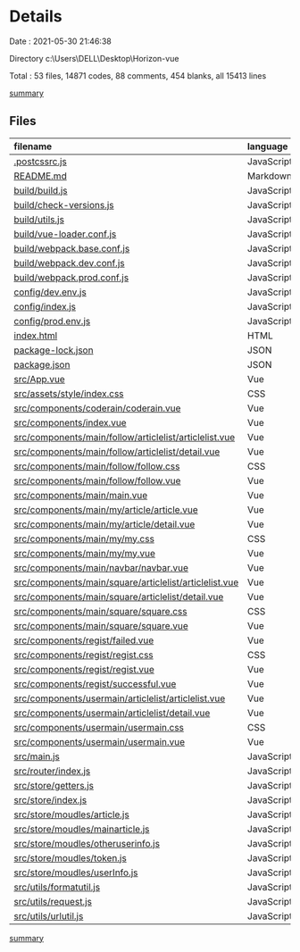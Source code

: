 # Details

Date : 2021-05-30 21:46:38

Directory c:\Users\DELL\Desktop\Horizon-vue

Total : 53 files,  14871 codes, 88 comments, 454 blanks, all 15413 lines

[summary](results.md)

## Files
| filename | language | code | comment | blank | total |
| :--- | :--- | ---: | ---: | ---: | ---: |
| [.postcssrc.js](/.postcssrc.js) | JavaScript | 7 | 2 | 2 | 11 |
| [README.md](/README.md) | Markdown | 14 | 0 | 8 | 22 |
| [build/build.js](/build/build.js) | JavaScript | 35 | 0 | 7 | 42 |
| [build/check-versions.js](/build/check-versions.js) | JavaScript | 45 | 0 | 10 | 55 |
| [build/utils.js](/build/utils.js) | JavaScript | 80 | 5 | 17 | 102 |
| [build/vue-loader.conf.js](/build/vue-loader.conf.js) | JavaScript | 21 | 0 | 2 | 23 |
| [build/webpack.base.conf.js](/build/webpack.base.conf.js) | JavaScript | 74 | 4 | 5 | 83 |
| [build/webpack.dev.conf.js](/build/webpack.dev.conf.js) | JavaScript | 82 | 7 | 7 | 96 |
| [build/webpack.prod.conf.js](/build/webpack.prod.conf.js) | JavaScript | 114 | 24 | 8 | 146 |
| [config/dev.env.js](/config/dev.env.js) | JavaScript | 7 | 0 | 2 | 9 |
| [config/index.js](/config/index.js) | JavaScript | 37 | 26 | 16 | 79 |
| [config/prod.env.js](/config/prod.env.js) | JavaScript | 4 | 0 | 1 | 5 |
| [index.html](/index.html) | HTML | 17 | 1 | 2 | 20 |
| [package-lock.json](/package-lock.json) | JSON | 11,890 | 0 | 1 | 11,891 |
| [package.json](/package.json) | JSON | 70 | 0 | 1 | 71 |
| [src/App.vue](/src/App.vue) | Vue | 50 | 0 | 9 | 59 |
| [src/assets/style/index.css](/src/assets/style/index.css) | CSS | 31 | 1 | 1 | 33 |
| [src/components/coderain/coderain.vue](/src/components/coderain/coderain.vue) | Vue | 68 | 0 | 15 | 83 |
| [src/components/index.vue](/src/components/index.vue) | Vue | 84 | 0 | 10 | 94 |
| [src/components/main/follow/articlelist/articlelist.vue](/src/components/main/follow/articlelist/articlelist.vue) | Vue | 58 | 0 | 12 | 70 |
| [src/components/main/follow/articlelist/detail.vue](/src/components/main/follow/articlelist/detail.vue) | Vue | 116 | 0 | 20 | 136 |
| [src/components/main/follow/follow.css](/src/components/main/follow/follow.css) | CSS | 42 | 0 | 6 | 48 |
| [src/components/main/follow/follow.vue](/src/components/main/follow/follow.vue) | Vue | 80 | 0 | 14 | 94 |
| [src/components/main/main.vue](/src/components/main/main.vue) | Vue | 66 | 0 | 18 | 84 |
| [src/components/main/my/article/article.vue](/src/components/main/my/article/article.vue) | Vue | 58 | 0 | 12 | 70 |
| [src/components/main/my/article/detail.vue](/src/components/main/my/article/detail.vue) | Vue | 116 | 0 | 19 | 135 |
| [src/components/main/my/my.css](/src/components/main/my/my.css) | CSS | 118 | 4 | 7 | 129 |
| [src/components/main/my/my.vue](/src/components/main/my/my.vue) | Vue | 311 | 0 | 33 | 344 |
| [src/components/main/navbar/navbar.vue](/src/components/main/navbar/navbar.vue) | Vue | 51 | 0 | 9 | 60 |
| [src/components/main/square/articlelist/articlelist.vue](/src/components/main/square/articlelist/articlelist.vue) | Vue | 136 | 0 | 23 | 159 |
| [src/components/main/square/articlelist/detail.vue](/src/components/main/square/articlelist/detail.vue) | Vue | 125 | 0 | 19 | 144 |
| [src/components/main/square/square.css](/src/components/main/square/square.css) | CSS | 45 | 1 | 1 | 47 |
| [src/components/main/square/square.vue](/src/components/main/square/square.vue) | Vue | 59 | 0 | 10 | 69 |
| [src/components/regist/failed.vue](/src/components/regist/failed.vue) | Vue | 0 | 0 | 1 | 1 |
| [src/components/regist/regist.css](/src/components/regist/regist.css) | CSS | 16 | 1 | 1 | 18 |
| [src/components/regist/regist.vue](/src/components/regist/regist.vue) | Vue | 100 | 0 | 15 | 115 |
| [src/components/regist/successful.vue](/src/components/regist/successful.vue) | Vue | 22 | 0 | 8 | 30 |
| [src/components/usermain/articlelist/articlelist.vue](/src/components/usermain/articlelist/articlelist.vue) | Vue | 58 | 0 | 12 | 70 |
| [src/components/usermain/articlelist/detail.vue](/src/components/usermain/articlelist/detail.vue) | Vue | 116 | 0 | 20 | 136 |
| [src/components/usermain/usermain.css](/src/components/usermain/usermain.css) | CSS | 33 | 3 | 4 | 40 |
| [src/components/usermain/usermain.vue](/src/components/usermain/usermain.vue) | Vue | 157 | 0 | 21 | 178 |
| [src/main.js](/src/main.js) | JavaScript | 28 | 3 | 5 | 36 |
| [src/router/index.js](/src/router/index.js) | JavaScript | 58 | 0 | 6 | 64 |
| [src/store/getters.js](/src/store/getters.js) | JavaScript | 10 | 0 | 1 | 11 |
| [src/store/index.js](/src/store/index.js) | JavaScript | 20 | 0 | 4 | 24 |
| [src/store/moudles/article.js](/src/store/moudles/article.js) | JavaScript | 9 | 0 | 2 | 11 |
| [src/store/moudles/mainarticle.js](/src/store/moudles/mainarticle.js) | JavaScript | 9 | 0 | 4 | 13 |
| [src/store/moudles/otheruserinfo.js](/src/store/moudles/otheruserinfo.js) | JavaScript | 16 | 0 | 6 | 22 |
| [src/store/moudles/token.js](/src/store/moudles/token.js) | JavaScript | 10 | 0 | 2 | 12 |
| [src/store/moudles/userInfo.js](/src/store/moudles/userInfo.js) | JavaScript | 16 | 0 | 6 | 22 |
| [src/utils/formatutil.js](/src/utils/formatutil.js) | JavaScript | 28 | 0 | 1 | 29 |
| [src/utils/request.js](/src/utils/request.js) | JavaScript | 20 | 6 | 3 | 29 |
| [src/utils/urlutil.js](/src/utils/urlutil.js) | JavaScript | 34 | 0 | 5 | 39 |

[summary](results.md)